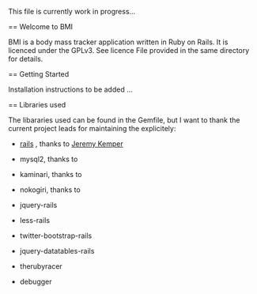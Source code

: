 This file is currently work in progress...

== Welcome to BMI

BMI is a body mass tracker application written in Ruby on Rails.
It is licenced under the GPLv3. See licence File provided in the same directory for details.


== Getting Started

Installation instructions to be added ...


== Libraries used 

The libararies used can be found in the Gemfile, but I want to thank the current project leads for maintaining the explicitely:

* [rails](https://github.com/rails/rails) , thanks to [Jeremy Kemper](https://github.com/jeremy)
* mysql2, thanks to
* kaminari, thanks to
* nokogiri, thanks to

* jquery-rails
* less-rails
* twitter-bootstrap-rails
* jquery-datatables-rails
* therubyracer
* debugger
